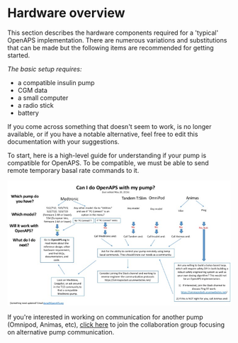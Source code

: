 # Hardware overview

This section describes the hardware components required for a 'typical' OpenAPS
implementation. There are numerous variations and substitutions that can be made
but the following items are recommended for getting started. 

_The basic setup requires:_
* a compatible insulin pump
* CGM data
* a small computer
* a radio stick
* battery 

If you come across something that doesn't seem to work, is no longer available, or if you
have a notable alternative, feel free to edit this documentation with your
suggestions.

To start, here is a high-level guide for understanding if your pump is
compatible for OpenAPS. To be compatible, we must be able to send remote temporary basal rate commands to it.

!["Can I do OpenAPS with this pump?"](../Can_I_close_the_loop_with_this_pump_May_20_2016.jpg "Can I do OpenAPS with this pump?")

If you're interested in working on communication for another pump (Omnipod,
Animas, etc), [click here](http://bit.ly/1nTtccH) to join the collaboration
group focusing on alternative pump communication.
